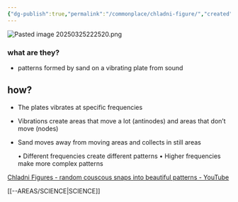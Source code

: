 ```yaml
---
{"dg-publish":true,"permalink":"/commonplace/chladni-figure/","created":"2025-03-25T22:24:46.007+08:00"}
---
```


![Pasted image 20250325222520.png](/img/user/z-%20ASSETS/Pasted%20image%2020250325222520.png)
### what are they? 
 - patterns formed by sand on a vibrating plate from sound

## how?
  - The plates vibrates at specific frequencies
  - Vibrations create areas that move a lot (antinodes) and areas that don’t move (nodes)
  - Sand moves away from moving areas and collects in still areas

	•	Different frequencies create different patterns
	•	Higher frequencies make more complex patterns

[Chladni Figures - random couscous snaps into beautiful patterns - YouTube](https://youtu.be/CR_XL192wXw)

[[--AREAS/SCIENCE\|SCIENCE]]
